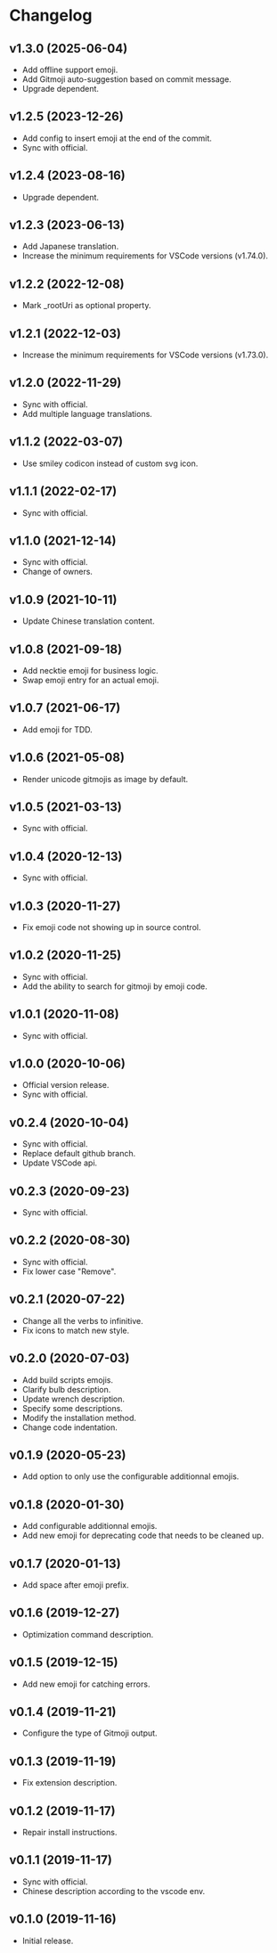 # Changelog

## v1.3.0 (2025-06-04)

- Add offline support emoji.
- Add Gitmoji auto-suggestion based on commit message.
- Upgrade dependent.

## v1.2.5 (2023-12-26)

- Add config to insert emoji at the end of the commit.
- Sync with official.

## v1.2.4 (2023-08-16)

- Upgrade dependent.

## v1.2.3 (2023-06-13)

- Add Japanese translation.
- Increase the minimum requirements for VSCode versions (v1.74.0).

## v1.2.2 (2022-12-08)

- Mark _rootUri as optional property.

## v1.2.1 (2022-12-03)

- Increase the minimum requirements for VSCode versions (v1.73.0).

## v1.2.0 (2022-11-29)

- Sync with official.
- Add multiple language translations.

## v1.1.2 (2022-03-07)

- Use smiley codicon instead of custom svg icon.

## v1.1.1 (2022-02-17)

- Sync with official.

## v1.1.0 (2021-12-14)

- Sync with official.
- Change of owners.

## v1.0.9 (2021-10-11)

- Update Chinese translation content.

## v1.0.8 (2021-09-18)

- Add necktie emoji for business logic.
- Swap emoji entry for an actual emoji.

## v1.0.7 (2021-06-17)

- Add emoji for TDD.

## v1.0.6 (2021-05-08)

- Render unicode gitmojis as image by default.

## v1.0.5 (2021-03-13)

- Sync with official.

## v1.0.4 (2020-12-13)

- Sync with official.

## v1.0.3 (2020-11-27)

- Fix emoji code not showing up in source control.

## v1.0.2 (2020-11-25)

- Sync with official.
- Add the ability to search for gitmoji by emoji code.

## v1.0.1 (2020-11-08)

- Sync with official.

## v1.0.0 (2020-10-06)

- Official version release.
- Sync with official.

## v0.2.4 (2020-10-04)

- Sync with official.
- Replace default github branch.
- Update VSCode api.

## v0.2.3 (2020-09-23)

- Sync with official.

## v0.2.2 (2020-08-30)

- Sync with official.
- Fix lower case "Remove".

## v0.2.1 (2020-07-22)

- Change all the verbs to infinitive.
- Fix icons to match new style.

## v0.2.0 (2020-07-03)

- Add build scripts emojis.
- Clarify bulb description.
- Update wrench description.
- Specify some descriptions.
- Modify the installation method.
- Change code indentation.

## v0.1.9 (2020-05-23)

- Add option to only use the configurable additionnal emojis.

## v0.1.8 (2020-01-30)

- Add configurable additionnal emojis.
- Add new emoji for deprecating code that needs to be cleaned up.

## v0.1.7 (2020-01-13)

- Add space after emoji prefix.

## v0.1.6 (2019-12-27)

- Optimization command description.

## v0.1.5 (2019-12-15)

- Add new emoji for catching errors.

## v0.1.4 (2019-11-21)

- Configure the type of Gitmoji output.

## v0.1.3 (2019-11-19)

- Fix extension description.

## v0.1.2 (2019-11-17)

- Repair install instructions.

## v0.1.1 (2019-11-17)

- Sync with official.
- Chinese description according to the vscode env.

## v0.1.0 (2019-11-16)

- Initial release.